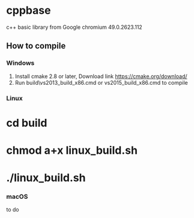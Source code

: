 # cppbase

c++ basic library from Google chromium 49.0.2623.112


## How to compile

### Windows
1. Install cmake 2.8 or later, Download link https://cmake.org/download/ 
2. Run build\vs2013_build_x86.cmd or vs2015_build_x86.cmd to compile


### Linux
# cd build
# chmod a+x linux_build.sh
# ./linux_build.sh

### macOS
to do
